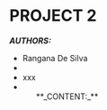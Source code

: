 # PROJECT 2
**_AUTHORS:_**
<ul>
  <li>Rangana De Silva<li />
    <li>xxx<li />
<ul />
**_CONTENT:_**
